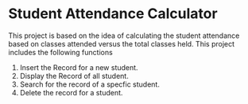 # Student Attendance Calculator
This project is based on the idea of calculating the student attendance based on classes attended versus the total classes held.
This project includes the following functions
1. Insert the Record for a new student.
2. Display the Record of all student.
3. Search for the record of a specfic student.
4. Delete the record for a student.

